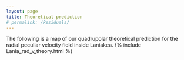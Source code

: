 ```yaml
---
layout: page
title: Theoretical prediction
# permalink: /Residuals/
---
```


The following is a map of our quadrupolar theoretical prediction for the radial peculiar velocity field inside Laniakea. {% include Lania_rad_v_theory.html %}